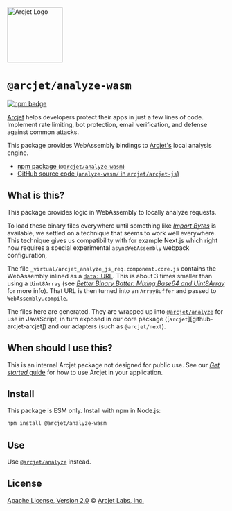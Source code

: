<a href="https://arcjet.com" target="_arcjet-home">
  <picture>
    <source media="(prefers-color-scheme: dark)" srcset="https://arcjet.com/logo/arcjet-dark-lockup-voyage-horizontal.svg">
    <img src="https://arcjet.com/logo/arcjet-light-lockup-voyage-horizontal.svg" alt="Arcjet Logo" height="128" width="auto">
  </picture>
</a>

# `@arcjet/analyze-wasm`

<p>
  <a href="https://www.npmjs.com/package/@arcjet/analyze-wasm">
    <picture>
      <source media="(prefers-color-scheme: dark)" srcset="https://img.shields.io/npm/v/%40arcjet%2Fanalyze-wasm?style=flat-square&label=%E2%9C%A6Aj&labelColor=000000&color=5C5866">
      <img alt="npm badge" src="https://img.shields.io/npm/v/%40arcjet%2Fanalyze-wasm?style=flat-square&label=%E2%9C%A6Aj&labelColor=ECE6F0&color=ECE6F0">
    </picture>
  </a>
</p>

[Arcjet][arcjet] helps developers protect their apps in just a few lines of
code. Implement rate limiting, bot protection, email verification, and defense
against common attacks.

This package provides WebAssembly bindings to [Arcjet's][arcjet] local analysis engine.

- [npm package (`@arcjet/analyze-wasm`)](https://www.npmjs.com/package/@arcjet/analyze-wasm)
- [GitHub source code (`analyze-wasm/` in `arcjet/arcjet-js`)](https://github.com/arcjet/arcjet-js/tree/main/analyze-wasm)

## What is this?

This package provides logic in WebAssembly to locally analyze requests.

To load these binary files everywhere until something like
[_Import Bytes_][tc39-proposal-import-bytes] is available,
we settled on a technique that seems to work well everywhere.
This technique gives us compatibility with for example Next.js which right now
requires a special experimental `asyncWebAssembly` webpack configuration,

The file `_virtual/arcjet_analyze_js_req.component.core.js` contains the
WebAssembly inlined as a [`data:` URL][mdn-data-url].
This is about 3 times smaller than using a `Uint8Array` (see
[_Better Binary Batter: Mixing Base64 and Uint8Array_][wasm-base64-blog] for more
info).
That URL is then turned into an `ArrayBuffer` and passed to
`WebAssembly.compile`.

The files here are generated.
They are wrapped up into [`@arcjet/analyze`][github-arcjet-analyze] for use in
JavaScript,
in turn exposed in our core package
([`arcjet`][github-arcjet-arcjet])
and our adapters (such as `@arcjet/next`).

<!-- TODO(@wooorm-arcjet): link `adapters` above when the main repo is up to date. -->

## When should I use this?

This is an internal Arcjet package not designed for public use.
See our [_Get started_ guide][arcjet-get-started] for how to use Arcjet in your
application.

## Install

This package is ESM only.
Install with npm in Node.js:

```sh
npm install @arcjet/analyze-wasm
```

## Use

Use [`@arcjet/analyze`][file-analyze] instead.

## License

[Apache License, Version 2.0][apache-license] © [Arcjet Labs, Inc.][arcjet]

[arcjet]: https://arcjet.com
[arcjet-get-started]: https://docs.arcjet.com/get-started
[file-analyze]: ../analyze/
[mdn-data-url]: https://developer.mozilla.org/en-US/docs/Web/HTTP/Basics_of_HTTP/Data_URLs
[wasm-base64-blog]: https://blobfolio.com/2019/better-binary-batter-mixing-base64-and-uint8array/
[apache-license]: http://www.apache.org/licenses/LICENSE-2.0
[github-arcjet-analyze]: https://github.com/arcjet/arcjet-js/tree/main/analyze
[tc39-proposal-import-bytes]: https://github.com/tc39/proposal-import-bytes
